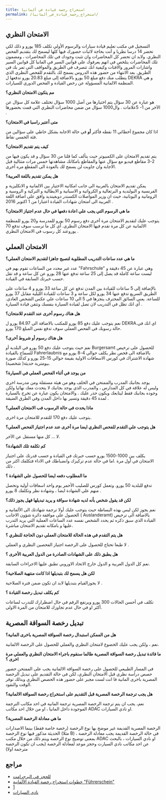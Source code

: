 ```yaml
---
title: استخراج رخصة قيادة في ألمانيا
permalink: /استخراج_رخصة_قيادة_في_ألمانيا/
---
```


الامتحان النظري
---------------

التسجيل في مكتب تعليم قيادة سيارات والرسوم الأولي تكلف 185 يورو و ذلك
لكي تحضر 14 درسا نظريا و أنت بحاجة لاثبات حضورك فيها كلها ليسمح لك
بتقديم الفحص النظري. ولابد ان تحضر كل المحاضرات وان تثبت وجودك في تلك
المحاضرات ، ومضمون تلك المحاضرات يتلخص في انهم يعرفوك علي قوانين السير
في المانيا كل قوانين السير واشارات المرور والافتات وكيفية انك تتصرف في
الطريق والمواقف التي تمر بك في الطريق. بعد الانتهاء من حضور هذه الدروس
يسمح لك بالتقدم للفحص النظري الذي يتطلب منك دفع مبلغ 50 يورو بالاضافة
إلى مبلغ 20.83 يورو تدفعها ل DEKRA و هي المنظمة الالمانية المسؤولة عن
رخص القيادة و الفحص الدوري للسيارات.

**مم يتكون الامتحان النظري؟**

هو عبارة عن 30 سؤال يتم اختيارها من أصل 1000 سؤال تختلف علامة كل سؤال عن
الآخر من 1- 5علامات . وال1000 سؤال من ضمن محاضرات النظري التي قمت
بحضورها .

**متى أعتبر راسبا في الامتحان؟**

اذا كان مجموع أخطائي 11 نقطه فأكثر **أو** في حالة الاجابة بشكل خاطي على
سؤالين من فئة الخمس نقاط.

**كيف يتم تقديم الامتحان؟**

يتم تقديم الامتحان على الكمبيوتر حيت يتألف كما قلنا من 30 سؤال و قد يكون
فيها من 2-3 مقاطع فيديو مع سؤال عنها والمقاطع بامكانك مشاهدتها خمس مرات
متتالية قبل الاجابة وان جاوبت لن يسمح لك بالعودة الى المقطع مره أخرى.

**هل يمكن تقديم باللغة العربية؟**

يمكن تقديم الامتحان بالعربية الى جانب امكانية الاختيار بين الالمانية و
الانكليزية و الفرنسية و البولندية و البرتغالية و الكرواتية و الاسبانية و
الايطالية و التركية و الروسية و الرومانية و اليونانية، حيث ان وزير
المواصلات الكسندر دوبغينديد وافق على اضافة اللغة العربية الى امتحان
شهادات القيادة اعتبارا من 1 اكتوبر 2016 .

**ما هي الرسوم التي يجب علي اعادة دفعها في حال عدم اجتياز الامتحان؟**

يتوجب عليك لتقديم الامتحان مرة أخرى دفع رسوم 50 يورو للمدرسة و20 يورو
للمنظمة الالمانية عن كل مرة تقدم فيها الامتحان النظري. أي كل ما ترسب سوف
تدفع 70 يوروعند كل رسوب في الامتحان النظري .

الامتحان العملي
---------------

**ما هي عدد ساعات التدريب المطلوبة لتصبج جاهزا لتقديم الامتحان العملي؟**

عدد غير محدد من الساعات تقوم بهم في "Fahrschule" وهي عبارة عن 45 دقيقة و
ليست ساعة كاملة قد يصل إلى 25 ساعة تدفع عنها 28 يورو عن كل ساعة و قد تقل
حسب خبرتك السابقة في القيادة.

بالإضافة إلى 5 ساعات للقيادة بين المدن تدفع عن كل ساعة 33 يورو و 4 ساعات
على الطريق السريع تدفع عنها 34 يورو لكل ساعة و 3 ساعات للقيادة الليلية
مقابل 37 يورو للساعة. يعني السائق المحترف ينجزها في 5 الي 10 ساعات علي
عكس الشخص العادي. أي انك تظل في التدريب لان تصل لقيادة السيارة بنفسك
وتتقن قيادة السيارة .

**هل هناك رسوم أخرى عند التقدم للامتحان؟**

نعم يتوجب عليك دفع 85 يورو للمكتب بالاضافة الى 84.97 يورو ل DEKRA.اي انك
في حالة رسوبك في الفحص العملي سوف تدفع نفس المبلغ 170 يورو.

**هل هناك رسوم أو شروط أخرى؟**

نعم حيث يتوجب عليك دفع 50 يورو في البلدية أو Burgersamt للحصول على ترخيص
للسماح بالقيادة Fahrerlaubnis بالاضافة الى فحص نظر يكلف حوالي 4-8 يورو
مع شهادة الاشتراك في كورس الاسعافات الاولية بقيمة حوالي 15-25 يورو و
كذلك صورة بيومترية حديثة( شخصية).

**من يوجد في أثناء الفحص العملي في السيارة؟**

يوجد بجانبك المدرب والممتحن في الخلف وهو من هيئة مستقلة ومن مدرسة اخري
وليس له علاقة في كل المدارس ، والمدرب الذي يوجد بجانبك لا يتحدث معك
نهائيا ولكن وجوده بجانبك فقط ليتابعك ويكون حذر عليك . والامتحان يكون
عبارة عن تخرج بالسيارة لمدة 45 دقيقة وتسير بها داخل المدن وفي الطرق
الضيقة .

**ماذا يحدث في حالة الرسوب فب الامتحان العملي؟**

يتوجب عليك دفع 170 للتقدم للامتحان مرة اخرى.

**هل يتوجب علي التقدم للفحص النظري ايضا مرة أخرى عند عدم اجتياز الفحص
العملي؟**

لا ... كل منها مستقل عن الآخر.

**كم تكلفة تلك الشهادة؟**

يكلف بين 1000-1500 يورو حسب خبرتك في القيادة و حسب قدرتك على اجتياز
الامتحان في أول مرة .اما في حالة عدم تركيزك وانضباطك في الاداء فتكلفك
اكثر من ذلك .

**ما المطلوب دفعه ايضا للحصول علي الشهادة ؟**

تدفع للبلدية 50 يورو. وتعمل كورس للصليب الأحمر يوم واحد اسعافات أولية
وتحصل منهم علي الشهادة ايضا ، وشهادة نظر وتكلفك 8 يورو .

**لكن قد يقول شخص بأنه لديه شهادة سواقة و يريد تبديلها فهل يجوز ذلك؟**

نعم يجوز لكن ليس بهذه البساطة حيث يتوجب عليك أولا ترجمة شهادتك الى
الألمانية و الحصول على موافقة دائرة شؤون الاجانب ( Auslanderamt)
بالاضافة الى ترخيص القيادة الذي سبق ذكره ثم يحدد الشخص نفسه عدد الساعات
العملية التي يريد التدرب عليها و بامكانه تقديم الامتحان مباشرة.

**هل يتم التقدم في هذه الحالة للامتحان العملي دون الحاجة للنظري ؟**

لا طبعا تحتاج للحصول على الرخصة اجتياز الفحصين النظري و العملي .

**هل يطبق ذلك على الشهادات الصادرة من الدول العربية الأخرى ؟**

نعم كل الدول العربية و الدول خارج الاتحاد الاوروبي تطبق عليها الاجراءات
السابقة.

**لكن هل يسمح لك بتبديلها اذا كانت منتهية الصلاحية؟**

لا يجوزالقيام بتبديلها لابد ان تكون ضمن فترة الصلاحية .

**كم يكلف تبديل رخصة القيادة ؟**

تكلف في أحسن الحالات 300 يورو ويرتفع الرقم في حال اضطرارك للتدرب لساعات
أكثر او في حال عدم تجاوزك للامتحان من المرة الاولى.

تبديل رخصة السواقة المصرية
--------------------------

**هل من الممكن استبدال رخصة السواقة المصرية باخرى المانية؟**

نعم ، ولكن يجب عليك الخضوع لامتحان النظري والعملي للحصول على الرخصة
الالمانية.

**ما فائدة تبديل رخصة السواقة المصرية طالما سنقوم باجراء الامتحان النظري
والعملي مرة اخرى ؟**

فى المسار الطبيعي للحصول على رخصة السواقة الالمانية يجب على الممتحن حضور
حصص دراسة نظري قبل الامتحان النظري، لكن فى حالة التقديم على تبديل الرخصة
المصرية باخرى المانية فا انت لست مجبر على حضور هذه الحصص النظري وبذلك
توفر الوقت والنقود.

**هل يجب ترجمة الرخصة المصرية قبل التقديم على استخراج رخصة السواقة
الالمانية؟**

نعم، يجب ان يتم ترجمة الرخصة المصرية ترجمة المانية في احد مكاتب الترجمة
الموجودة داخل المانيا ، او من خلال احد مكاتب ADAC او نادي السيارات.

**ما هي معادلة الرخصة المصرية؟**

الرخصة المصرية القديمة غير موضح بها نوع الرخصة (رخصة خاصة فقط) بينما
الاصدارات الحديثة مذكور فيها نوع الرخصة (مثلا B) ، فى حالة الرخصة
القديمة يجب معادلة الرخصة بمعنى توضيح نوع الرخصة ويتم ذلك من خلال مكتب
ADAC او نادي السيارات ، بالبحث عن احد مكاتب نادي السيارت وحجز موعد
لمعادلة الرخصة (يجب ان تكون الرخصة مترجمة اولا)

مراجع
-----

-   [للحجز في
    البرجرامت](https://service.berlin.de/dienstleistung/327537/)
-   [خطوات استخراج رخصة القيادة الألمانية
    "Führerschein"](http://www.euarabic.com/2016/07/fuhrerschein.html)
-   [1](http://www.fahrschule-berlin-prenzlauer-berg.de/german%20driving%20license%20exchange.html)
-   [نادي السيارات](https://www.adac.de/)